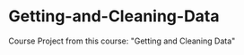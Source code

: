 Getting-and-Cleaning-Data
=========================

Course Project from this course: "Getting and Cleaning Data"
